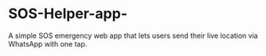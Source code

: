# SOS-Helper-app-
A simple SOS emergency web app that lets users send their live location via WhatsApp with one tap.
